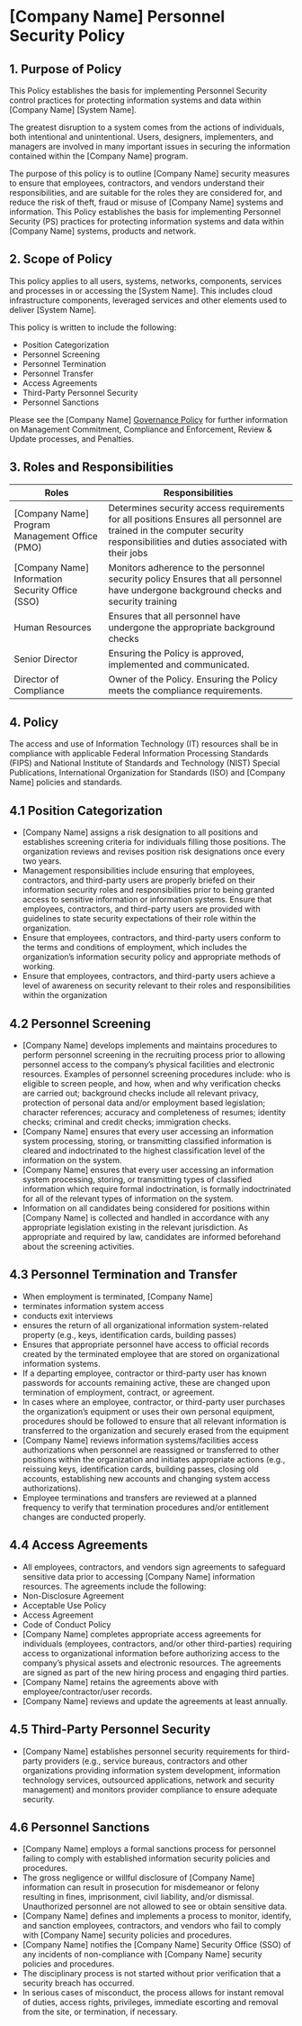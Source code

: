 # [Company Name] Personnel Security Policy

## 1. Purpose of Policy
This Policy establishes the basis for implementing Personnel Security  control practices for protecting information systems and data within [Company Name] [System Name].

The greatest disruption to a system comes from the actions of individuals, both intentional and unintentional. Users, designers, implementers, and managers are involved in many important issues in securing the information contained within the [Company Name] program.

The purpose of this policy is to outline [Company Name] security measures to ensure that employees, contractors, and vendors understand their responsibilities, and are suitable for the roles they are considered for, and reduce the risk of theft, fraud or misuse of [Company Name] systems and information.  This Policy establishes the basis for implementing Personnel Security (PS) practices for protecting information systems and data within [Company Name] systems, products and network.

## 2. Scope of Policy
This policy applies to all users, systems, networks, components, services and processes in or accessing the [System Name]. This includes cloud infrastructure components, leveraged services and other elements used to deliver [System Name].

This policy is written to include the following:
* Position Categorization
* Personnel Screening
* Personnel Termination
* Personnel Transfer
* Access Agreements
* Third-Party Personnel Security
* Personnel Sanctions

Please see the [Company Name] [Governance Policy](https://github.com/ScaleSec/compliance-docs/blob/P%26P-master/Policy%20Templates/Gov-Policy.md#governance-policy) for further information on Management Commitment, Compliance and Enforcement, Review & Update processes, and Penalties.

## 3. Roles and Responsibilities
|Roles           |Responsibilities|
|------------------------|--------------------------------------------------------------------------------------------------------------|
|[Company Name] Program Management Office (PMO)| Determines security access requirements for all positions Ensures all personnel are trained in the computer security responsibilities and duties associated with their jobs
|[Company Name] Information Security Office (SSO)| Monitors adherence to the personnel security policy Ensures that all personnel have undergone background checks and security training
|Human Resources        | Ensures that all personnel have undergone the appropriate background checks|
|Senior Director        | Ensuring the Policy is approved, implemented and communicated.|
|Director of Compliance | Owner of the Policy. Ensuring the Policy meets the compliance requirements.|

## 4. Policy
The access and use of Information Technology (IT) resources shall be in compliance with applicable Federal Information Processing Standards (FIPS) and National Institute of Standards and Technology (NIST) Special Publications, International Organization for Standards (ISO) and [Company Name] policies and standards.

## 4.1 Position Categorization
* [Company Name] assigns a risk designation to all positions and establishes screening criteria for individuals filling those positions. The organization reviews and revises position risk designations once every two years.
* Management responsibilities include ensuring that employees, contractors, and third-party users are properly briefed on their information security roles and responsibilities prior to being granted access to sensitive information or information systems.
Ensure that employees, contractors, and third-party users are provided with guidelines to state security expectations of their role within the organization.
* Ensure that employees, contractors, and third-party users conform to the terms and conditions of employment, which includes the organization’s information security policy and appropriate methods of working.
* Ensure that employees, contractors, and third-party users achieve a level of awareness on security relevant to their roles and responsibilities within the organization

## 4.2 Personnel Screening
* [Company Name] develops implements and maintains procedures to perform personnel screening in the recruiting process prior to allowing personnel access to the company’s physical facilities and electronic resources. Examples of personnel screening procedures include: who is eligible to screen people, and how, when and why verification checks are carried out; background checks include all relevant privacy, protection of personal data and/or employment based legislation; character references; accuracy and completeness of resumes; identity checks; criminal and credit checks; immigration checks.
* [Company Name] ensures that every user accessing an information system processing, storing, or transmitting classified information is cleared and indoctrinated to the highest classification level of the information on the system.
* [Company Name] ensures that every user accessing an information system processing, storing, or transmitting types of classified information which require formal indoctrination, is formally indoctrinated for all of the relevant types of information on the system.
* Information on all candidates being considered for positions within [Company Name] is collected and handled in accordance with any appropriate legislation existing in the relevant jurisdiction. As appropriate and required by law, candidates are informed beforehand about the screening activities.

## 4.3 Personnel Termination and Transfer
* When employment is terminated, [Company Name]
 * terminates information system access
 * conducts exit interviews
 * ensures the return of all organizational information system-related property (e.g., keys, identification cards, building passes)
 * Ensures that appropriate personnel have access to official records created by the terminated employee that are stored on organizational information systems.
* If a departing employee, contractor or third-party user has known passwords for accounts remaining active, these are changed upon termination of employment, contract, or agreement.
* In cases where an employee, contractor, or third-party user purchases the organization’s equipment or uses their own personal equipment, procedures should be followed to ensure that all relevant information is transferred to the organization and securely erased from the equipment
* [Company Name] reviews information systems/facilities access authorizations when personnel are reassigned or transferred to other positions within the organization and initiates appropriate actions (e.g., reissuing keys, identification cards, building passes, closing old accounts, establishing new accounts and changing system access authorizations).
* Employee terminations and transfers are reviewed at a planned frequency to verify that termination procedures and/or entitlement changes are conducted properly.

## 4.4 Access Agreements
* All employees, contractors, and vendors sign agreements to safeguard sensitive data prior to accessing [Company Name] information resources. The agreements include the following:
 * Non-Disclosure Agreement
 * Acceptable Use Policy
 * Access Agreement
 * Code of Conduct Policy
* [Company Name] completes appropriate access agreements for individuals (employees, contractors, and/or other third-parties) requiring access to organizational information before authorizing access to the company’s physical assets and electronic resources. The agreements are signed as part of the new hiring process and engaging third parties.
* [Company Name] retains the agreements above with employee/contractor/user records.
* [Company Name] reviews and update the agreements at least annually.

## 4.5 Third-Party Personnel Security
* [Company Name] establishes personnel security requirements for third-party providers (e.g., service bureaus, contractors and other organizations providing information system development, information technology services, outsourced applications, network and security management) and monitors provider compliance to ensure adequate security.

## 4.6 Personnel Sanctions
* [Company Name] employs a formal sanctions process for personnel failing to comply with established information security policies and procedures.
* The gross negligence or willful disclosure of [Company Name] information can result in prosecution for misdemeanor or felony resulting in fines, imprisonment, civil liability, and/or dismissal. Unauthorized personnel are not allowed to see or obtain sensitive data.
* [Company Name] defines and implements a process to monitor, identify, and sanction employees, contractors, and vendors who fail to comply with [Company Name] security policies and procedures.
* [Company Name] notifies the [Company Name] Security Office (SSO) of any incidents of non-compliance with [Company Name] security policies and procedures.
* The disciplinary process is not started without prior verification that a security breach has occurred.
* In serious cases of misconduct, the process allows for instant removal of duties, access rights, privileges, immediate escorting and removal from the site, or termination, if necessary.
